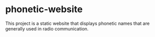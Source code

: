 # phonetic-website
This project is a static website that displays phonetic names that are generally used in radio communication.
